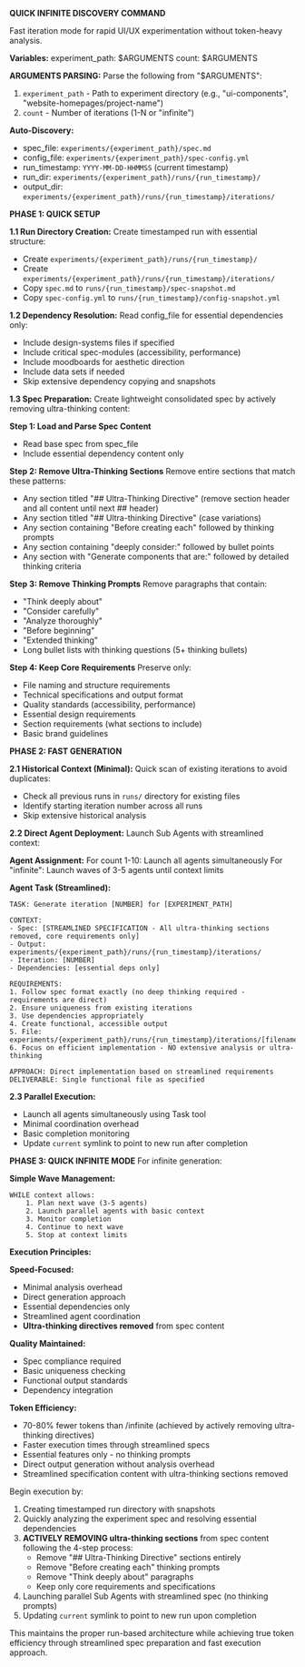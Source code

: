 **QUICK INFINITE DISCOVERY COMMAND**

Fast iteration mode for rapid UI/UX experimentation without token-heavy analysis.

**Variables:**
experiment_path: $ARGUMENTS
count: $ARGUMENTS

**ARGUMENTS PARSING:**
Parse the following from "$ARGUMENTS":
1. `experiment_path` - Path to experiment directory (e.g., "ui-components", "website-homepages/project-name")
2. `count` - Number of iterations (1-N or "infinite")

**Auto-Discovery:**
- spec_file: `experiments/{experiment_path}/spec.md`
- config_file: `experiments/{experiment_path}/spec-config.yml`
- run_timestamp: `YYYY-MM-DD-HHMMSS` (current timestamp)
- run_dir: `experiments/{experiment_path}/runs/{run_timestamp}/`
- output_dir: `experiments/{experiment_path}/runs/{run_timestamp}/iterations/`

**PHASE 1: QUICK SETUP**

**1.1 Run Directory Creation:**
Create timestamped run with essential structure:
- Create `experiments/{experiment_path}/runs/{run_timestamp}/`
- Create `experiments/{experiment_path}/runs/{run_timestamp}/iterations/`
- Copy `spec.md` to `runs/{run_timestamp}/spec-snapshot.md`
- Copy `spec-config.yml` to `runs/{run_timestamp}/config-snapshot.yml`

**1.2 Dependency Resolution:**
Read config_file for essential dependencies only:
- Include design-systems files if specified
- Include critical spec-modules (accessibility, performance)
- Include moodboards for aesthetic direction
- Include data sets if needed
- Skip extensive dependency copying and snapshots

**1.3 Spec Preparation:**
Create lightweight consolidated spec by actively removing ultra-thinking content:

**Step 1: Load and Parse Spec Content**
- Read base spec from spec_file
- Include essential dependency content only

**Step 2: Remove Ultra-Thinking Sections**
Remove entire sections that match these patterns:
- Any section titled "## Ultra-Thinking Directive" (remove section header and all content until next ## header)
- Any section titled "## Ultra-thinking Directive" (case variations)
- Any section containing "Before creating each" followed by thinking prompts
- Any section containing "deeply consider:" followed by bullet points
- Any section with "Generate components that are:" followed by detailed thinking criteria

**Step 3: Remove Thinking Prompts**
Remove paragraphs that contain:
- "Think deeply about"
- "Consider carefully"
- "Analyze thoroughly"
- "Before beginning"
- "Extended thinking"
- Long bullet lists with thinking questions (5+ thinking bullets)

**Step 4: Keep Core Requirements**
Preserve only:
- File naming and structure requirements
- Technical specifications and output format
- Quality standards (accessibility, performance)
- Essential design requirements
- Section requirements (what sections to include)
- Basic brand guidelines

**PHASE 2: FAST GENERATION**

**2.1 Historical Context (Minimal):**
Quick scan of existing iterations to avoid duplicates:
- Check all previous runs in `runs/` directory for existing files
- Identify starting iteration number across all runs
- Skip extensive historical analysis

**2.2 Direct Agent Deployment:**
Launch Sub Agents with streamlined context:

**Agent Assignment:**
For count 1-10: Launch all agents simultaneously
For "infinite": Launch waves of 3-5 agents until context limits

**Agent Task (Streamlined):**
```
TASK: Generate iteration [NUMBER] for [EXPERIMENT_PATH]

CONTEXT:
- Spec: [STREAMLINED SPECIFICATION - All ultra-thinking sections removed, core requirements only]
- Output: experiments/{experiment_path}/runs/{run_timestamp}/iterations/
- Iteration: [NUMBER]
- Dependencies: [essential deps only]

REQUIREMENTS:
1. Follow spec format exactly (no deep thinking required - requirements are direct)
2. Ensure uniqueness from existing iterations
3. Use dependencies appropriately
4. Create functional, accessible output
5. File: experiments/{experiment_path}/runs/{run_timestamp}/iterations/[filename]
6. Focus on efficient implementation - NO extensive analysis or ultra-thinking

APPROACH: Direct implementation based on streamlined requirements
DELIVERABLE: Single functional file as specified
```

**2.3 Parallel Execution:**
- Launch all agents simultaneously using Task tool
- Minimal coordination overhead
- Basic completion monitoring
- Update `current` symlink to point to new run after completion

**PHASE 3: QUICK INFINITE MODE**
For infinite generation:

**Simple Wave Management:**
```
WHILE context allows:
    1. Plan next wave (3-5 agents)
    2. Launch parallel agents with basic context
    3. Monitor completion
    4. Continue to next wave
    5. Stop at context limits
```

**Execution Principles:**

**Speed-Focused:**
- Minimal analysis overhead
- Direct generation approach
- Essential dependencies only
- Streamlined agent coordination
- **Ultra-thinking directives removed** from spec content

**Quality Maintained:**
- Spec compliance required
- Basic uniqueness checking
- Functional output standards
- Dependency integration

**Token Efficiency:**
- 70-80% fewer tokens than /infinite (achieved by actively removing ultra-thinking directives)
- Faster execution times through streamlined specs
- Essential features only - no thinking prompts
- Direct output generation without analysis overhead
- Streamlined specification content with ultra-thinking sections removed

Begin execution by:
1. Creating timestamped run directory with snapshots
2. Quickly analyzing the experiment spec and resolving essential dependencies
3. **ACTIVELY REMOVING ultra-thinking sections** from spec content following the 4-step process:
   - Remove "## Ultra-Thinking Directive" sections entirely
   - Remove "Before creating each" thinking prompts
   - Remove "Think deeply about" paragraphs
   - Keep only core requirements and specifications
4. Launching parallel Sub Agents with streamlined spec (no thinking prompts)
5. Updating `current` symlink to point to new run upon completion

This maintains the proper run-based architecture while achieving true token efficiency through streamlined spec preparation and fast execution approach.